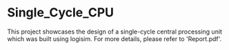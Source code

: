 # Single_Cycle_CPU
This project showcases the design of a single-cycle central processing unit which was built using logisim.
For more details, please refer to 'Report.pdf'.
